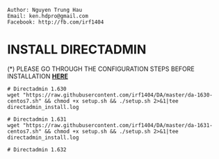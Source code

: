 ```
Author: Nguyen Trung Hau
Email: ken.hdpro@gmail.com
Facebook: http://fb.com/irf1404
```

# INSTALL DIRECTADMIN
(*) PLEASE GO THROUGH THE CONFIGURATION STEPS BEFORE INSTALLATION <b>[HERE](https://github.com/irf1404/DACONFIG)</b>
```
# Directadmin 1.630
wget "https://raw.githubusercontent.com/irf1404/DA/master/da-1630-centos7.sh" && chmod +x setup.sh && ./setup.sh 2>&1|tee directadmin_inѕtall.log

# Directadmin 1.631
wget "https://raw.githubusercontent.com/irf1404/DA/master/da-1631-centos7.sh" && chmod +x setup.sh && ./setup.sh 2>&1|tee directadmin_inѕtall.log

# Directadmin 1.632

```
